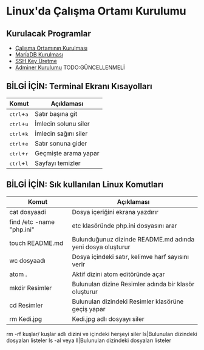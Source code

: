 # Linux'da Çalışma Ortamı Kurulumu

## Kurulacak Programlar
- [Çalışma Ortamının Kurulması](../konular/ayarlar.ubuntu.md)
- [MariaDB Kurulması](../konular/ayarlar.mariadb.md)
- [SSH Key Üretme](../konular/ayarlar.sshkey.md)
- [Adminer Kurulumu](../konular/kurulum.adminer.md) TODO:GÜNCELLENMELİ




## BİLGİ İÇİN: Terminal Ekranı Kısayolları
Komut | Açıklaması
------------ | -------------
<kbd>ctrl</kbd>+<kbd>a</kbd> | Satır başına git
<kbd>ctrl</kbd>+<kbd>u</kbd> | İmlecin solunu siler
<kbd>ctrl</kbd>+<kbd>k</kbd> | İmlecin sağını siler
<kbd>ctrl</kbd>+<kbd>e</kbd> | Satır sonuna gider
<kbd>ctrl</kbd>+<kbd>r</kbd> | Geçmişte arama yapar
<kbd>ctrl</kbd>+<kbd>l</kbd> | Sayfayı temizler


## BİLGİ İÇİN: Sık kullanılan Linux Komutları
Komut | Açıklaması
------------ | -------------
cat dosyaadi| Dosya içeriğini ekrana yazdırır
find /etc -name "php.ini" | etc klasöründe php.ini dosyasını arar
touch README.md| Bulunduğunuz dizinde README.md adında yeni dosya oluşturur
wc dosyaadı| Dosya içindeki satır, kelimve harf sayısını verir
atom . | Aktif dizini atom editöründe açar
mkdir Resimler| Bulunulan dizine Resimler adında bir klasör oluşturur
cd Resimler| Bulunulan dizindeki Resimler klasörüne geçiş yapar
rm Kedi.jpg| Kedi.jpg adlı dosyayı siler
rm -rf kuşlar/ kuşlar adlı dizini ve içindeki herşeyi siler
ls|Bulunulan dizindeki dosyaları listeler
ls -al  veya ll|Bulunulan dizindeki dosyaları listeler
